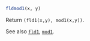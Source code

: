 ```julia
fldmod1(x, y)
```

Return `(fld1(x,y), mod1(x,y))`.

See also [`fld1`](@ref), [`mod1`](@ref).
